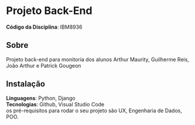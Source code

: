 # Projeto Back-End 

**Código da Disciplina**: IBM8936<br>

## Sobre 
Projeto back-end para monitoria dos alunos Arthur Maurity, Guilherme Reis, João Arthur e Patrick Gougeon

## Instalação 
**Linguagens**: Python, Django<br>
**Tecnologias**: Github, Visual Studio Code<br>
 os pré-requisitos para rodar o seu projeto são UX, Engenharia de Dados, POO.

